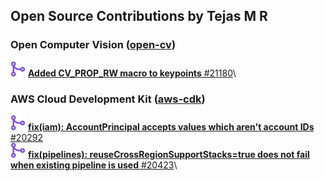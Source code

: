 ## Open Source Contributions by Tejas M R

### Open Computer Vision ([open-cv](https://github.com/opencv/opencv))
![merged](svgexport-75-cropped.svg) [**Added CV_PROP_RW macro to keypoints** #21180](https://github.com/opencv/opencv/pull/21180)\

### AWS Cloud Development Kit ([aws-cdk](https://github.com/aws/aws-cdk))
![merged](svgexport-75-cropped.svg) [**fix(iam): AccountPrincipal accepts values which aren't account IDs** #20292](https://github.com/aws/aws-cdk/pull/20292)\
![merged](svgexport-75-cropped.svg) [**fix(pipelines): reuseCrossRegionSupportStacks=true does not fail when existing pipeline is used** #20423](https://github.com/aws/aws-cdk/pull/20423)\
